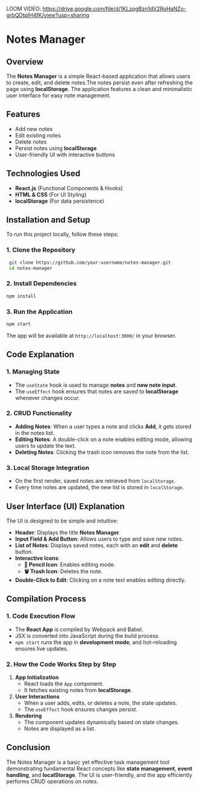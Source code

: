 LOOM VIDEO: https://drive.google.com/file/d/1KLzogBzn1dV2RoHaNZo-grbQDtpIH4fK/view?usp=sharing

# Notes Manager

## Overview
The **Notes Manager** is a simple React-based application that allows users to create, edit, and delete notes.The notes persist even after refreshing the page using **localStorage**. 
The application features a clean and minimalistic user interface for easy note management.

## Features
- Add new notes
- Edit existing notes
- Delete notes
- Persist notes using **localStorage**
- User-friendly UI with interactive buttons

## Technologies Used
- **React.js** (Functional Components & Hooks)
- **HTML & CSS** (For UI Styling)
- **localStorage** (For data persistence)

## Installation and Setup
To run this project locally, follow these steps:

### 1. Clone the Repository
```sh
 git clone https://github.com/your-username/notes-manager.git
 cd notes-manager
```

### 2. Install Dependencies
```sh
npm install
```

### 3. Run the Application
```sh
npm start
```
The app will be available at `http://localhost:3000/` in your browser.

## Code Explanation

### **1. Managing State**
- The `useState` hook is used to manage **notes** and **new note input**.
- The `useEffect` hook ensures that notes are saved to **localStorage** whenever changes occur.

### **2. CRUD Functionality**
- **Adding Notes**: When a user types a note and clicks **Add**, it gets stored in the notes list.
- **Editing Notes**: A double-click on a note enables editing mode, allowing users to update the text.
- **Deleting Notes**: Clicking the trash icon removes the note from the list.

### **3. Local Storage Integration**
- On the first render, saved notes are retrieved from `localStorage`.
- Every time notes are updated, the new list is stored in `localStorage`.

## User Interface (UI) Explanation
The UI is designed to be simple and intuitive:
- **Header**: Displays the title **Notes Manager**.
- **Input Field & Add Button**: Allows users to type and save new notes.
- **List of Notes**: Displays saved notes, each with an **edit** and **delete** button.
- **Interactive Icons**:
  - **📝 Pencil Icon**: Enables editing mode.
  - **🗑 Trash Icon**: Deletes the note.
- **Double-Click to Edit**: Clicking on a note text enables editing directly.

## Compilation Process
### **1. Code Execution Flow**
- The **React App** is compiled by Webpack and Babel.
- JSX is converted into JavaScript during the build process.
- `npm start` runs the app in **development mode**, and hot-reloading ensures live updates.

### **2. How the Code Works Step by Step**
1. **App Initialization**
   - React loads the `App` component.
   - It fetches existing notes from **localStorage**.
2. **User Interactions**
   - When a user adds, edits, or deletes a note, the state updates.
   - The `useEffect` hook ensures changes persist.
3. **Rendering**
   - The component updates dynamically based on state changes.
   - Notes are displayed as a list.

## Conclusion
The Notes Manager is a basic yet effective task management tool demonstrating fundamental React concepts like **state management**, **event handling**, and **localStorage**.
The UI is user-friendly, and the app efficiently performs CRUD operations on notes.

